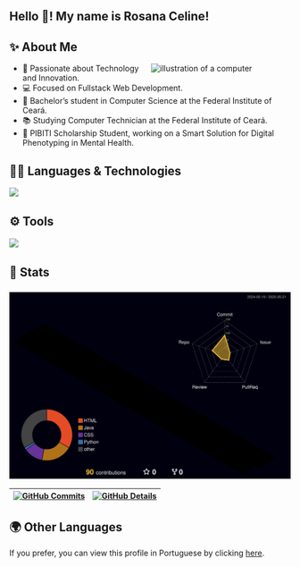 <h2 align="left">Hello 👋! My name is Rosana Celine!</h2>

###

<h2 align="left">✨ About Me</h2>

<img src="https://raw.githubusercontent.com/MicaelliMedeiros/micaellimedeiros/master/image/computer-illustration.png" alt="illustration of a computer" min-width="250px" max-width="250px" width="250px" align="right">

<ul>
  <li>💜 Passionate about Technology and Innovation.</li>
  <li>💻 Focused on Fullstack Web Development.</li>
  <li>🤖 Bachelor’s student in Computer Science at the Federal Institute of Ceará.</li>
  <li>📚 Studying Computer Technician at the Federal Institute of Ceará.</li>
  <li>🧠 PIBITI Scholarship Student, working on a Smart Solution for Digital Phenotyping in Mental Health.</li>
</ul>

###

<h2 align="left">👨‍💻 Languages & Technologies</h2>

<div align="left">
    <a href="https://skillicons.dev">
      <img src="https://skillicons.dev/icons?i=css,html,javascript,java,spring,python,mysql" />
    </a>
    <br />
</div>

###

<h2 align="left">⚙️ Tools</h2>

<div align="left">
    <a href="https://skillicons.dev">
      <img src="https://skillicons.dev/icons?i=git,github,vscode,idea,docker,figma" />
    </a>
    <br />
</div>

###

<h2 align="left">🎉 Stats</h2>

###

  ![Status](./profile-3d-contrib/profile-night-rainbow.svg)
  

  
 | [![GitHub Commits](http://github-profile-summary-cards.vercel.app/api/cards/productive-time?username=RosanaCeline&theme=radical&utcOffset=-3)](https://github.com/vn7n24fzkq/github-profile-summary-cards) | [![GitHub Details](http://github-profile-summary-cards.vercel.app/api/cards/profile-details?username=RosanaCeline&theme=radical)](https://github.com/vn7n24fzkq/github-profile-summary-cards) |  
 | ----------- | ----------- |

###

<h2 align="left">🌍 Other Languages</h2>

<p>If you prefer, you can view this profile in Portuguese by clicking <a href="./README-ptBR.md">here</a>.</p>
